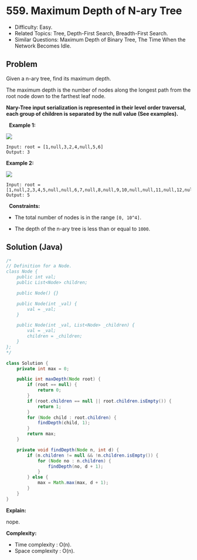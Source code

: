 # 559. Maximum Depth of N-ary Tree

- Difficulty: Easy.
- Related Topics: Tree, Depth-First Search, Breadth-First Search.
- Similar Questions: Maximum Depth of Binary Tree, The Time When the Network Becomes Idle.

## Problem

Given a n-ary tree, find its maximum depth.

The maximum depth is the number of nodes along the longest path from the root node down to the farthest leaf node.

**Nary-Tree input serialization is represented in their level order traversal, each group of children is separated by the null value (See examples).**

 
**Example 1:**


![](https://assets.leetcode.com/uploads/2018/10/12/narytreeexample.png)


```
Input: root = [1,null,3,2,4,null,5,6]
Output: 3
```

**Example 2:**


![](https://assets.leetcode.com/uploads/2019/11/08/sample_4_964.png)


```
Input: root = [1,null,2,3,4,5,null,null,6,7,null,8,null,9,10,null,null,11,null,12,null,13,null,null,14]
Output: 5
```

 
**Constraints:**


	
- The total number of nodes is in the range ```[0, 10^4]```.
	
- The depth of the n-ary tree is less than or equal to ```1000```.



## Solution (Java)

```java
/*
// Definition for a Node.
class Node {
    public int val;
    public List<Node> children;

    public Node() {}

    public Node(int _val) {
        val = _val;
    }

    public Node(int _val, List<Node> _children) {
        val = _val;
        children = _children;
    }
};
*/

class Solution {
    private int max = 0;

    public int maxDepth(Node root) {
        if (root == null) {
            return 0;
        }
        if (root.children == null || root.children.isEmpty()) {
            return 1;
        }
        for (Node child : root.children) {
            findDepth(child, 1);
        }
        return max;
    }

    private void findDepth(Node n, int d) {
        if (n.children != null && !n.children.isEmpty()) {
            for (Node no : n.children) {
                findDepth(no, d + 1);
            }
        } else {
            max = Math.max(max, d + 1);
        }
    }
}
```

**Explain:**

nope.

**Complexity:**

* Time complexity : O(n).
* Space complexity : O(n).
